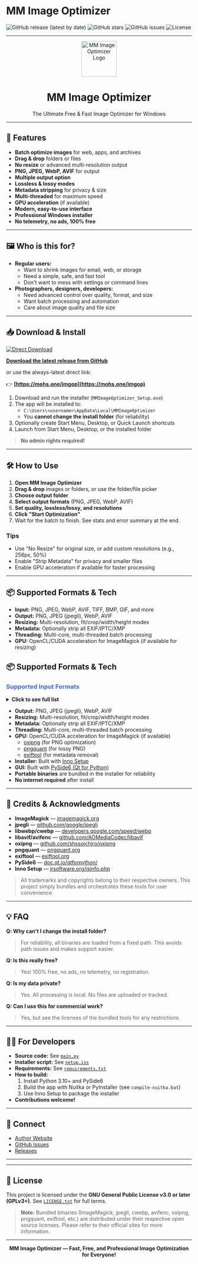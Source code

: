 # MM Image Optimizer

![GitHub release (latest by date)](https://img.shields.io/github/v/release/mohseni-mr/MMImageOptimizer?style=for-the-badge)
![GitHub stars](https://img.shields.io/github/stars/mohseni-mr/MMImageOptimizer?style=for-the-badge)
![GitHub issues](https://img.shields.io/github/issues/mohseni-mr/MMImageOptimizer?style=for-the-badge)
![License](https://img.shields.io/github/license/mohseni-mr/MMImageOptimizer?style=for-the-badge)

---

<p align="center">
    <img width="96" alt="MM Image Optimizer Logo" src='https://raw.githubusercontent.com/mohseni-mr/MMImageOptimizer/refs/heads/main/mohseni.ico'/>
</p>

<h1 align="center">MM Image Optimizer</h1>

<p align="center">The Ultimate Free & Fast Image Optimizer for Windows</p>

---

## 🚀 Features

- **Batch optimize images** for web, apps, and archives
- **Drag & drop** folders or files
- **No resize** or advanced multi-resolution output
- **PNG, JPEG, WebP, AVIF** for output
- **Multiple output option**
- **Lossless & lossy modes**
- **Metadata stripping** for privacy & size
- **Multi-threaded** for maximum speed
- **GPU acceleration** (if available)
- **Modern, easy-to-use interface**
- **Professional Windows installer**
- **No telemetry, no ads, 100% free**

---

## 🖼️ Who is this for?

- **Regular users:**
  - Want to shrink images for email, web, or storage
  - Need a simple, safe, and fast tool
  - Don't want to mess with settings or command lines
- **Photographers, designers, developers:**
  - Need advanced control over quality, format, and size
  - Want batch processing and automation
  - Care about image quality and file size

---

## 📥 Download & Install

<a href="https://mohs.one/imgop">
  <img src="https://img.shields.io/badge/Direct%20Download-Cloudflare%20R2-blue?style=for-the-badge" alt="Direct Download"/>
</a>

**[Download the latest release from GitHub](https://github.com/mohseni-mr/MMImageOptimizer/releases/latest)**

or use the always-latest direct link:

👉 **[https://mohs.one/imgop](https://mohs.one/imgop)**

1. Download and run the installer (`MMImageOptimizer_Setup.exe`)
2. The app will be installed to:
   - `C:\Users\<username>\AppData\Local\MMImageOptimizer`
   - You **cannot change the install folder** (for reliability)
3. Optionally create Start Menu, Desktop, or Quick Launch shortcuts
4. Launch from Start Menu, Desktop, or the installed folder

> **No admin rights required!**

---

## 🛠️ How to Use

1. **Open MM Image Optimizer**
2. **Drag & drop** images or folders, or use the folder/file picker
3. **Choose output folder**
4. **Select output formats** (PNG, JPEG, WebP, AVIF)
5. **Set quality, lossless/lossy, and resolutions**
6. **Click "Start Optimization"**
7. Wait for the batch to finish. See stats and error summary at the end.

### Tips

- Use "No Resize" for original size, or add custom resolutions (e.g., 256px, 50%)
- Enable "Strip Metadata" for privacy and smaller files
- Enable GPU acceleration if available for faster processing

---

## 📦 Supported Formats & Tech

- **Input:** PNG, JPEG, WebP, AVIF, TIFF, BMP, GIF, and more
- **Output:** PNG, JPEG (jpegli), WebP, AVIF
- **Resizing:** Multi-resolution, fit/crop/width/height modes
- **Metadata:** Optionally strip all EXIF/IPTC/XMP
- **Threading:** Multi-core, multi-threaded batch processing
- **GPU:** OpenCL/CUDA acceleration for ImageMagick (if available for resizing)

## 📦 Supported Formats & Tech

### <span style="color:#4169e1;font-weight:bold">Supported Input Formats</span>

<details>
<summary><b>Click to see full list</b></summary>

<ul>
  <li><b>PNG</b> (.png, .png8, .png16, .png24, .png32, .png48, .png64)</li>
  <li><b>JPEG</b> (.jpg, .jpeg, .jpe)</li>
  <li><b>WebP</b> (.webp)</li>
  <li><b>AVIF</b> (.avif)</li>
  <li><b>BMP</b> (.bmp)</li>
  <li><b>GIF</b> (.gif)</li>
  <li><b>TIFF</b> (.tif, .tiff)</li>
  <li><b>HEIC/HEIF</b> (.heic, .heif)</li>
  <li><b>JPEG 2000</b> (.jp2, .j2k, .j2c)</li>
  <li><b>JPEG XL</b> (.jxl)</li>
  <li><b>DDS</b> (.dds)</li>
  <li><b>PSD</b> (.psd)</li>
  <li><b>TGA</b> (.tga)</li>
  <li><b>ICO</b> (.ico)</li>
</ul>

<i>And many more common raster image formats supported by ImageMagick.</i>

</details>

- **Output:** PNG, JPEG (jpegli), WebP, AVIF
- **Resizing:** Multi-resolution, fit/crop/width/height modes
- **Metadata:** Optionally strip all EXIF/IPTC/XMP
- **Threading:** Multi-core, multi-threaded batch processing
- **GPU:** OpenCL/CUDA acceleration for ImageMagick (if available)
  - [oxipng](https://github.com/shssoichiro/oxipng) (for PNG optimization)
  - [pngquant](https://pngquant.org/) (for lossy PNG)
  - [exiftool](https://exiftool.org/) (for metadata removal)
- **Installer:** Built with [Inno Setup](https://jrsoftware.org/isinfo.php)
- **GUI:** Built with [PySide6 (Qt for Python)](https://doc.qt.io/qtforpython/)
- **Portable binaries** are bundled in the installer for reliability
- **No internet required** after install

---

## 📝 Credits & Acknowledgments

- **ImageMagick** — [imagemagick.org](https://imagemagick.org/)
- **jpegli** — [github.com/google/jpegli](https://github.com/google/jpegli)
- **libwebp/cwebp** — [developers.google.com/speed/webp](https://developers.google.com/speed/webp)
- **libavif/avifenc** — [github.com/AOMediaCodec/libavif](https://github.com/AOMediaCodec/libavif)
- **oxipng** — [github.com/shssoichiro/oxipng](https://github.com/shssoichiro/oxipng)
- **pngquant** — [pngquant.org](https://pngquant.org/)
- **exiftool** — [exiftool.org](https://exiftool.org/)
- **PySide6** — [doc.qt.io/qtforpython/](https://doc.qt.io/qtforpython/)
- **Inno Setup** — [jrsoftware.org/isinfo.php](https://jrsoftware.org/isinfo.php)

> All trademarks and copyrights belong to their respective owners. This project simply bundles and orchestrates these tools for user convenience.

---

## 💡 FAQ

**Q: Why can't I change the install folder?**

> For reliability, all binaries are loaded from a fixed path. This avoids path issues and makes support easier.

**Q: Is this really free?**

> Yes! 100% free, no ads, no telemetry, no registration.

**Q: Is my data private?**

> Yes. All processing is local. No files are uploaded or tracked.

**Q: Can I use this for commercial work?**

> Yes, but see the licenses of the bundled tools for any restrictions.

---

## 🧑‍💻 For Developers

- **Source code:** See [`main.py`](main.py)
- **Installer script:** See [`setup.iss`](setup.iss)
- **Requirements:** See [`requirements.txt`](requirements.txt)
- **How to build:**
  1. Install Python 3.10+ and PySide6
  2. Build the app with Nuitka or PyInstaller (see `compile-nuitka.bat`)
  3. Use Inno Setup to package the installer
- **Contributions welcome!**

---

## 📣 Connect

- [Author Website](https://mohsenicreative.com)
- [GitHub Issues](https://github.com/mohseni-mr/MMImageOptimizer/issues)
- [Releases](https://github.com/mohseni-mr/MMImageOptimizer/releases)

---

---

## 📝 License

This project is licensed under the **GNU General Public License v3.0 or later (GPLv3+)**. See [`LICENSE.txt`](LICENSE.txt) for full terms.

> **Note:** Bundled binaries (ImageMagick, jpegli, cwebp, avifenc, oxipng, pngquant, exiftool, etc.) are distributed under their respective open source licenses. Please refer to their official sites for more information.

---

<p align="center">
  <b>MM Image Optimizer — Fast, Free, and Professional Image Optimization for Everyone!</b>
</p>

